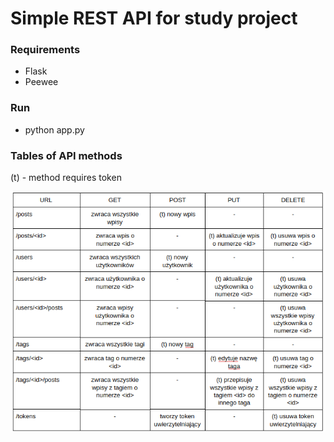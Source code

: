 # Simple REST API for study project

### Requirements
- Flask
- Peewee

### Run
- python app.py


### Tables of API methods
(t) - method requires token

![tabela.png](tabela.png)
